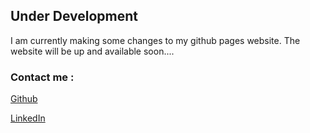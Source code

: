 ## Under Development

I am currently making some changes to my github pages website. 
The website will be up and available soon....

### Contact me :


[Github](https://github.com/sajManzoor)

[LinkedIn](https://www.linkedin.com/in/sajid-manzoor-b2b916115/)
